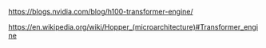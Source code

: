 https://blogs.nvidia.com/blog/h100-transformer-engine/

https://en.wikipedia.org/wiki/Hopper_(microarchitecture)#Transformer_engine
